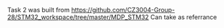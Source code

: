 Task 2 was built from https://github.com/CZ3004-Group-28/STM32_workspace/tree/master/MDP_STM32
Can take as referrance
